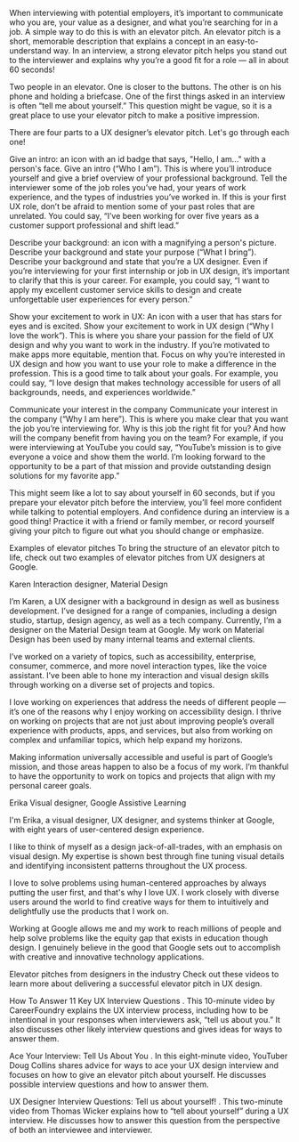 When interviewing with potential employers, it’s important to communicate who you are, your value as a designer, and what you’re searching for in a job. A simple way to do this is with an elevator pitch. An elevator pitch is a short, memorable description that explains a concept in an easy-to-understand way. In an interview, a strong elevator pitch helps you stand out to the interviewer and explains why you’re a good fit for a role — all in about 60 seconds! 

Two people in an elevator. One is closer to the buttons. The other is on his phone and holding a briefcase.
One of the first things asked in an interview is often “tell me about yourself.”  This question might be vague, so it is a great place to use your elevator pitch to make a positive impression.

There are four parts to a UX designer’s elevator pitch. Let's go through each one!

Give an intro: an icon with an id badge that says, "Hello, I am..." with a person's face.
Give an intro (“Who I am”). This is where you’ll introduce yourself and give a brief overview of your professional background. Tell the interviewer some of the job roles you’ve had, your years of work experience, and the types of industries you’ve worked in. If this is your first UX role, don’t be afraid to mention some of your past roles that are unrelated. You could say, “I’ve been working for over five years as a customer support professional and shift lead.”

Describe your background: an icon with a magnifying a person's picture.
Describe your background and state your purpose (“What I bring”). Describe your background and state that you’re a UX designer. Even if you’re interviewing for your first internship or job in UX design, it’s important to clarify that this is your career. For example, you could say,  “I want to apply my excellent customer service skills to design and create unforgettable user experiences for every person.”

Show your excitement to work in UX: An icon with a user that has stars for eyes and is excited.
Show your excitement to work in UX design (“Why I love the work”). This is where you share your passion for the field of UX design and why you want to work in the industry. If you’re motivated to make apps more equitable, mention that. Focus on why you’re interested in UX design and how you want to use your role to make a difference in the profession. This is a good time to talk about your goals. For example, you could say, “I love design that makes technology accessible for users of all backgrounds, needs, and experiences worldwide.”

Communicate your interest in the company
Communicate your interest in the company (“Why I am here”). This is where you make clear that you want the job you’re interviewing for. Why is this job the right fit for you? And how will the company benefit from having you on the team? For example, if you were interviewing at YouTube you could say, “YouTube’s mission is to give everyone a voice and show them the world. I’m looking forward to the opportunity to be a part of that mission and provide outstanding design solutions for my favorite app.”

This might seem like a lot to say about yourself in 60 seconds, but if you prepare your elevator pitch before the interview, you’ll feel more confident while talking to potential employers. And confidence during an interview is a good thing! Practice it with a friend or family member, or record yourself giving your pitch to figure out what you should change or emphasize. 

Examples of elevator pitches
To bring the structure of an elevator pitch to life, check out two examples of elevator pitches from UX designers at Google.

Karen
Interaction designer, Material Design 

I’m Karen, a UX designer with a background in design as well as business development. I’ve designed for a range of companies, including a design studio, startup, design agency, as well as a tech company. Currently, I’m a designer on the Material Design team at Google. My work on Material Design has been used by many internal teams and external clients. 

I’ve worked on a variety of topics, such as accessibility, enterprise, consumer, commerce, and more novel interaction types, like the voice assistant. I’ve been able to hone my interaction and visual design skills through working on a diverse set of projects and topics. 

I love working on experiences that address the needs of different people — it’s one of the reasons why I enjoy working on accessibility design. I thrive on working on projects that are not just about improving people’s overall experience with products, apps, and services, but also from working on complex and unfamiliar topics, which help expand my horizons.

Making information universally accessible and useful is part of Google’s mission, and those areas happen to also be a focus of my work. I’m thankful to have the opportunity to work on topics and projects that align with my personal career goals. 

Erika
Visual designer, Google Assistive Learning

I'm Erika, a visual designer, UX designer, and systems thinker at Google, with eight years of user-centered design experience.

I like to think of myself as a design jack-of-all-trades, with an emphasis on visual design. My expertise is shown best through fine tuning visual details and identifying inconsistent patterns throughout the UX process.

I love to solve problems using human-centered approaches by always putting the user first, and that's why I love UX. I work closely with diverse users around the world to find creative ways for them to intuitively and delightfully use the products that I work on.

Working at Google allows me and my work to reach millions of people and help solve problems like the equity gap that exists in education though design. I genuinely believe in the good that Google sets out to accomplish with creative and innovative technology applications.

Elevator pitches from designers in the industry
Check out these videos to learn more about delivering a successful elevator pitch in UX design. 

How To Answer 11 Key UX Interview Questions
. This 10-minute video by CareerFoundry explains the UX interview process, including how to be intentional in your responses when interviewers ask, “tell us about you.” It also discusses other likely interview questions and gives ideas for ways to answer them.

Ace Your Interview: Tell Us About You
. In this eight-minute video, YouTuber Doug Collins shares advice for ways to ace your UX design interview and focuses on how to give an elevator pitch about yourself. He discusses possible interview questions and how to answer them.

UX Designer Interview Questions: Tell us about yourself!
. This two-minute video from Thomas Wicker explains how to “tell about yourself” during a UX interview. He discusses how to answer this question from the perspective of both an interviewee and interviewer.

